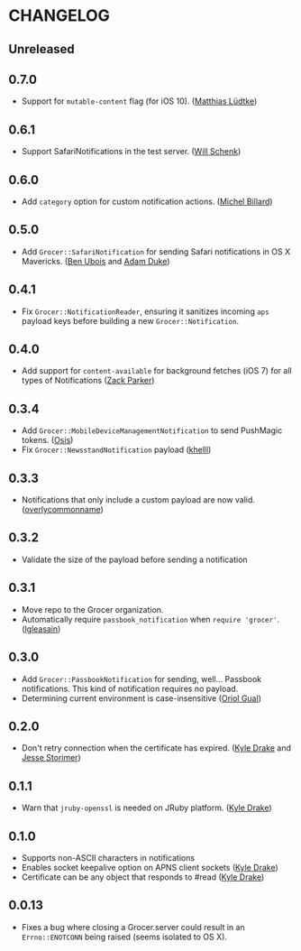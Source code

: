 # CHANGELOG

## Unreleased

## 0.7.0

* Support for `mutable-content` flag (for iOS 10). ([Matthias
  Lüdtke](https://github.com/mat))

## 0.6.1

* Support SafariNotifications in the test server. ([Will
  Schenk](https://github.com/wschenk))

## 0.6.0

* Add `category` option for custom notification actions. ([Michel
  Billard](https://github.com/mbillard))

## 0.5.0

* Add `Grocer::SafariNotification` for sending Safari notifications in OS X
  Mavericks. ([Ben Ubois](https://github.com/benubois) and [Adam
  Duke](https://github.com/adamvduke))

## 0.4.1

* Fix `Grocer::NotificationReader`, ensuring it sanitizes incoming `aps`
  payload keys before building a new `Grocer::Notification`.

## 0.4.0

* Add support for `content-available` for background fetches (iOS 7) for all
  types of Notifications ([Zack Parker](https://github.com/somezack))

## 0.3.4

* Add `Grocer::MobileDeviceManagementNotification` to send PushMagic tokens.
  ([Osis](https://github.com/Osis))
* Fix `Grocer::NewsstandNotification` payload
  ([khelll](https://github.com/khelll))

## 0.3.3

* Notifications that only include a custom payload are now valid.
  ([overlycommonname](https://github.com/overlycommonname))

## 0.3.2

* Validate the size of the payload before sending a notification

## 0.3.1

* Move repo to the Grocer organization.
* Automatically require `passbook_notification` when `require 'grocer'`.
  ([lgleasain](https://github.com/lgleasain))

## 0.3.0

* Add `Grocer::PassbookNotification` for sending, well... Passbook
  notifications. This kind of notification requires no payload.
* Determining current environment is case-insensitive ([Oriol
  Gual](https://github.com/oriolgual))

## 0.2.0

* Don't retry connection when the certificate has expired. ([Kyle
  Drake](https://github.com/kyledrake) and [Jesse
  Storimer](https://github.com/jstorimer))

## 0.1.1

* Warn that `jruby-openssl` is needed on JRuby platform. ([Kyle
  Drake](https://github.com/kyledrake))

## 0.1.0

* Supports non-ASCII characters in notifications
* Enables socket keepalive option on APNS client sockets ([Kyle
  Drake](https://github.com/kyledrake))
* Certificate can be any object that responds to #read ([Kyle
  Drake](https://github.com/kyledrake))

## 0.0.13

* Fixes a bug where closing a Grocer.server could result in an
  `Errno::ENOTCONN` being raised (seems isolated to OS X).
